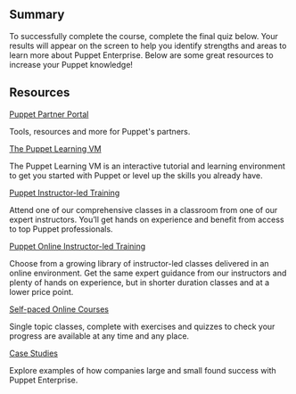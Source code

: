 ## Summary
To successfully complete the course, complete the final quiz below. Your results will appear on the screen to help you identify strengths and areas to learn more about Puppet Enterprise. Below are some great resources to increase your Puppet knowledge!

## Resources
[Puppet Partner Portal](https://puppet.partnerprm.com)

Tools, resources and more for Puppet's partners.

[The Puppet Learning VM](https://puppet.com/download-learning-vm "")

The Puppet Learning VM is an interactive tutorial and learning environment to get you started with Puppet or level up the skills you already have.&nbsp;

[Puppet Instructor-led Training](https://learn.puppet.com/category/instructor-led-training "")

Attend one of our comprehensive classes in a classroom from one of our expert instructors. You&rsquo;ll get hands on experience and benefit from access to top Puppet professionals.

[Puppet Online Instructor-led Training](https://learn.puppet.com/category/online-instructor-led-training "")

Choose from a growing library of instructor-led classes delivered in an online environment. Get the same expert guidance from our instructors and plenty of hands on experience, but in shorter duration classes and at a lower price point.

[Self-paced Online Courses](https://learn.puppet.com/category/self-paced-training "")

Single topic classes, complete with exercises and quizzes to check your progress are available at any time and any place.

[Case Studies](https://puppet.com/resources/case-study)

Explore examples of how companies large and small found success with Puppet Enterprise.
